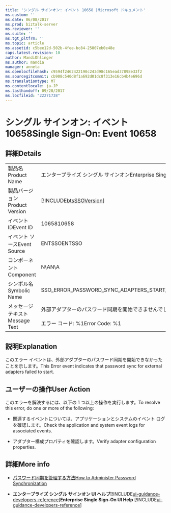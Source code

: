 ```yaml
---
title: 'シングル サインオン: イベント 10658 |Microsoft ドキュメント'
ms.custom: ''
ms.date: 06/08/2017
ms.prod: biztalk-server
ms.reviewer: ''
ms.suite: ''
ms.tgt_pltfrm: ''
ms.topic: article
ms.assetid: c5bee12d-502b-4fee-bc84-25807eb0e48e
caps.latest.revision: 10
author: MandiOhlinger
ms.author: mandia
manager: anneta
ms.openlocfilehash: c9594f2462422190c243d98c165ead37898e33f2
ms.sourcegitcommit: cb908c540d8f1a692d01dc8f313e16cb4b4e696d
ms.translationtype: MT
ms.contentlocale: ja-JP
ms.lasthandoff: 09/20/2017
ms.locfileid: "22271738"
---
```

# <a name="single-sign-on-event-10658"></a><span data-ttu-id="1a354-102">シングル サインオン: イベント 10658</span><span class="sxs-lookup"><span data-stu-id="1a354-102">Single Sign-On: Event 10658</span></span>
## <a name="details"></a><span data-ttu-id="1a354-103">詳細</span><span class="sxs-lookup"><span data-stu-id="1a354-103">Details</span></span>  
  
|||  
|-|-|  
|<span data-ttu-id="1a354-104">製品名</span><span class="sxs-lookup"><span data-stu-id="1a354-104">Product Name</span></span>|<span data-ttu-id="1a354-105">エンタープライズ シングル サインオン</span><span class="sxs-lookup"><span data-stu-id="1a354-105">Enterprise Single Sign-On</span></span>|  
|<span data-ttu-id="1a354-106">製品バージョン</span><span class="sxs-lookup"><span data-stu-id="1a354-106">Product Version</span></span>|[!INCLUDE[btsSSOVersion](../includes/btsssoversion-md.md)]|  
|<span data-ttu-id="1a354-107">イベント ID</span><span class="sxs-lookup"><span data-stu-id="1a354-107">Event ID</span></span>|<span data-ttu-id="1a354-108">10658</span><span class="sxs-lookup"><span data-stu-id="1a354-108">10658</span></span>|  
|<span data-ttu-id="1a354-109">イベント ソース</span><span class="sxs-lookup"><span data-stu-id="1a354-109">Event Source</span></span>|<span data-ttu-id="1a354-110">ENTSSO</span><span class="sxs-lookup"><span data-stu-id="1a354-110">ENTSSO</span></span>|  
|<span data-ttu-id="1a354-111">コンポーネント</span><span class="sxs-lookup"><span data-stu-id="1a354-111">Component</span></span>|<span data-ttu-id="1a354-112">N\A</span><span class="sxs-lookup"><span data-stu-id="1a354-112">N\A</span></span>|  
|<span data-ttu-id="1a354-113">シンボル名</span><span class="sxs-lookup"><span data-stu-id="1a354-113">Symbolic Name</span></span>|<span data-ttu-id="1a354-114">SSO_ERROR_PASSWORD_SYNC_ADAPTERS_START_FAILED</span><span class="sxs-lookup"><span data-stu-id="1a354-114">SSO_ERROR_PASSWORD_SYNC_ADAPTERS_START_FAILED</span></span>|  
|<span data-ttu-id="1a354-115">メッセージ テキスト</span><span class="sxs-lookup"><span data-stu-id="1a354-115">Message Text</span></span>|<span data-ttu-id="1a354-116">外部アダプターのパスワード同期を開始できませんでした。%r</span><span class="sxs-lookup"><span data-stu-id="1a354-116">Password sync for external adapters failed to start.%r</span></span><br /><br /> <span data-ttu-id="1a354-117">エラー コード: %1</span><span class="sxs-lookup"><span data-stu-id="1a354-117">Error Code: %1</span></span>|  
  
## <a name="explanation"></a><span data-ttu-id="1a354-118">説明</span><span class="sxs-lookup"><span data-stu-id="1a354-118">Explanation</span></span>  
 <span data-ttu-id="1a354-119">このエラー イベントは、外部アダプターのパスワード同期を開始できなかったことを示します。</span><span class="sxs-lookup"><span data-stu-id="1a354-119">This Error event indicates that password sync for external adapters failed to start.</span></span>  
  
## <a name="user-action"></a><span data-ttu-id="1a354-120">ユーザーの操作</span><span class="sxs-lookup"><span data-stu-id="1a354-120">User Action</span></span>  
 <span data-ttu-id="1a354-121">このエラーを解決するには、以下の 1 つ以上の操作を実行します。</span><span class="sxs-lookup"><span data-stu-id="1a354-121">To resolve this error, do one or more of the following:</span></span>  
  
-   <span data-ttu-id="1a354-122">関連するイベントについては、アプリケーションとシステムのイベント ログを確認します。</span><span class="sxs-lookup"><span data-stu-id="1a354-122">Check the application and system event logs for associated events.</span></span>  
  
-   <span data-ttu-id="1a354-123">アダプター構成プロパティを確認します。</span><span class="sxs-lookup"><span data-stu-id="1a354-123">Verify adapter configuration properties.</span></span>  

## <a name="more-info"></a><span data-ttu-id="1a354-124">詳細</span><span class="sxs-lookup"><span data-stu-id="1a354-124">More info</span></span>  
  
-   [<span data-ttu-id="1a354-125">パスワード同期を管理する方法</span><span class="sxs-lookup"><span data-stu-id="1a354-125">How to Administer Password Synchronization</span></span>](../core/how-to-administer-password-synchronization.md)  
  
-   <span data-ttu-id="1a354-126">**エンタープライズ シングル サインオン UI ヘルプ**[!INCLUDE[ui-guidance-developers-reference](../includes/ui-guidance-developers-reference.md)]</span><span class="sxs-lookup"><span data-stu-id="1a354-126">**Enterprise Single Sign-On UI Help** [!INCLUDE[ui-guidance-developers-reference](../includes/ui-guidance-developers-reference.md)]</span></span>